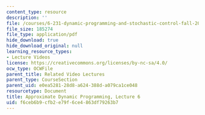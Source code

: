 ```yaml
---
content_type: resource
description: ''
file: /courses/6-231-dynamic-programming-and-stochastic-control-fall-2015/f6ceb6b9cfb2e79f6ce4863df79263b7_MIT6_231F15_lec06_short.pdf
file_size: 185274
file_type: application/pdf
hide_download: true
hide_download_original: null
learning_resource_types:
- Lecture Videos
license: https://creativecommons.org/licenses/by-nc-sa/4.0/
ocw_type: OCWFile
parent_title: Related Video Lectures
parent_type: CourseSection
parent_uid: e0ea5281-28d8-a624-388d-a079ca1ce048
resourcetype: Document
title: Approximate Dynamic Programming, Lecture 6
uid: f6ceb6b9-cfb2-e79f-6ce4-863df79263b7
---
```

